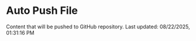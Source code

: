# Auto Push File

Content that will be pushed to GitHub repository.
Last updated: 08/22/2025, 01:31:16 PM